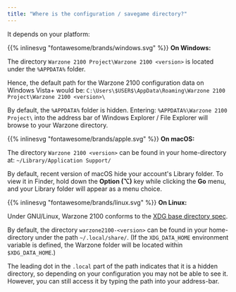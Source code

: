 ```yaml
---
title: "Where is the configuration / savegame directory?"
---
```


It depends on your platform:

{{% inlinesvg "fontawesome/brands/windows.svg" %}} **On Windows:**

The directory `Warzone 2100 Project\Warzone 2100 <version>` is located under the `%APPDATA%` folder.

Hence, the default path for the Warzone 2100 configuration data on Windows Vista+ would be: `C:\Users\$USER$\AppData\Roaming\Warzone 2100 Project\Warzone 2100 <version>\`

By default, the `%APPDATA%` folder is hidden. Entering: `%APPDATA%\Warzone 2100 Project\` into the address bar of Windows Explorer / File Explorer will browse to your Warzone directory.

{{% inlinesvg "fontawesome/brands/apple.svg" %}} **On macOS:**

The directory `Warzone 2100 <version>` can be found in your home-directory at: `~/Library/Application Support/`

By default, recent version of macOS hide your account's Library folder. To view it in Finder, hold down the **Option (⌥)** key while clicking the **Go** menu, and your Library folder will appear as a menu choice.

{{% inlinesvg "fontawesome/brands/linux.svg" %}} **On Linux:**

Under GNU/Linux, Warzone 2100 conforms to the [XDG base directory spec](https://standards.freedesktop.org/basedir-spec/basedir-spec-latest.html).

By default, the directory `warzone2100-<version>` can be found in your home-directory under the path `~/.local/share/`. (If the `XDG_DATA_HOME` environment variable is defined, the Warzone folder will be located within `$XDG_DATA_HOME`.)

The leading dot in the `.local` part of the path indicates that it is a hidden directory, so depending on your configuration you may not be able to see it. However, you can still access it by typing the path into your address-bar.
